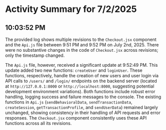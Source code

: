 # Activity Summary for 7/2/2025

## 10:03:52 PM
The provided log shows multiple revisions to the `Checkout.jsx` component and the `Api.js` file between 9:51 PM and 9:52 PM on July 2nd, 2025.  There were no substantive changes in the code of `Checkout.jsx` across revisions; only the timestamp changed.

The `Api.js` file, however, received a significant update at 9:52:49 PM.  This update added two new functions: `createUser` and `loginUser`. These functions, respectively, handle the creation of new users and user login via API calls to `/users/` and `/login/` endpoints on the backend server (located at `http://127.0.0.1:8000` or `http://localhost:8000`, suggesting potential development environment variations).  Both functions include robust error handling, logging success and failure messages to the console.  The existing functions in `Api.js` (`sendBehavioralData`, `sendTransactionData`, `createSession`, `getTransactionProfile`, and `sendUserData`) remained largely unchanged, showing consistency in their handling of API requests and error responses.  The `Checkout.jsx` component consistently uses these API functions across all its revisions.
